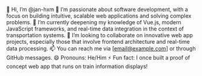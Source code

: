 👋 Hi, I’m @jan-hxm
👀 I’m passionate about software development, with a focus on building intuitive, scalable web applications and solving complex problems.
🌱 I’m currently deepening my knowledge of Vue.js, modern JavaScript frameworks, and real-time data integration in the context of transportation systems.
💞️ I’m looking to collaborate on innovative web app projects, especially those that involve frontend architecture and real-time data processing.
📫 You can reach me via [email@example.com] or through GitHub messages.
😄 Pronouns: He/Him
⚡ Fun fact: I once built a proof of concept web app that runs on train information displays!
